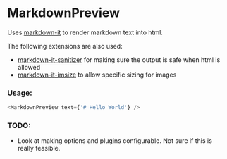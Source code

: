 # MarkdownPreview

Uses [markdown-it](https://github.com/markdown-it/markdown-it) to render markdown text into html.

The following extensions are also used:
- [markdown-it-sanitizer](https://github.com/svbergerem/markdown-it-sanitizer) for making sure the output is safe when html is allowed
- [markdown-it-imsize](https://github.com/tatsy/markdown-it-imsize) to allow specific sizing for images


### Usage:
```javascript
<MarkdownPreview text={'# Hello World'} />
```

### TODO:
- Look at making options and plugins configurable. Not sure if this is really feasible.
